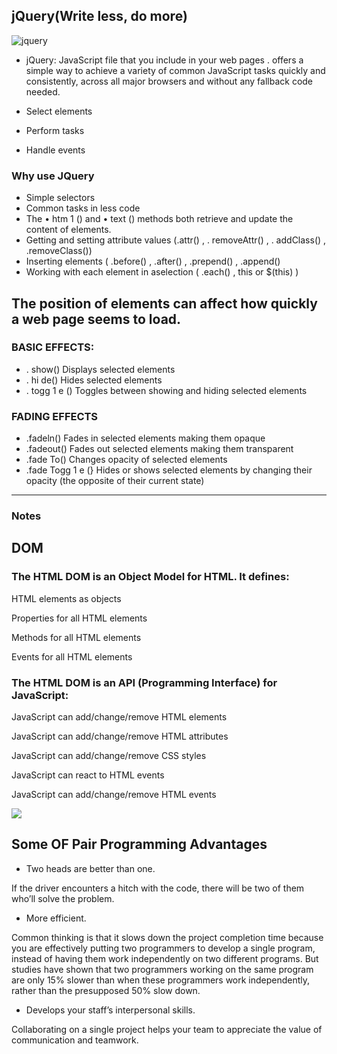 ## jQuery(Write less, do more)
![jquery](https://bitstorm.org/edwin/jquery-presentatie/pix/jquery_logo_color_onwhite.png)
* jQuery: JavaScript file that you include in your web pages . offers a simple way to achieve a variety of common JavaScript tasks quickly and consistently, across all major browsers and without any fallback code needed.

* Select elements
* Perform tasks
* Handle events

### Why use JQuery

* Simple selectors
* Common tasks in less code
* The • htm 1 () and • text () methods both retrieve and update the content of elements.
* Getting and setting attribute values (.attr() , . removeAttr() , . addClass() , .removeClass())
* Inserting elements ( .before() , .after() , .prepend() , .append()
* Working with each element in aselection ( .each() , this or $(this) )


## The position of elements can affect how quickly a web page seems to load.
### BASIC EFFECTS:
 * . show() Displays selected elements
* . hi de() Hides selected elements
* . togg 1 e () Toggles between showing and hiding selected elements
### FADING EFFECTS
* .fadeln() Fades in selected elements making them opaque
* .fadeout() Fades out selected elements making them transparent
* .fade To() Changes opacity of selected elements
* .fade Togg 1 e (} Hides or shows selected elements by changing their opacity (the opposite of their current state)
__________________
### Notes

## DOM
### The HTML DOM is an Object Model for HTML. It defines:

HTML elements as objects

Properties for all HTML elements

Methods for all HTML elements

Events for all HTML elements

### The HTML DOM is an API (Programming Interface) for JavaScript:

JavaScript can add/change/remove HTML elements

JavaScript can add/change/remove HTML attributes

JavaScript can add/change/remove CSS styles

JavaScript can react to HTML events

JavaScript can add/change/remove HTML events



![](https://www.optimizesmart.com/wp-content/uploads/2014/05/HTML-DOM-Tree.jpg)
## Some OF Pair Programming Advantages
* Two heads are better than one.

 If the driver encounters a hitch with the code, there will be two of them who’ll solve the problem.

 * More efficient. 
 
 Common thinking is that it slows down the project completion time because you are effectively putting two programmers to develop a single program, instead of having them work independently on two different programs. But studies have shown that two programmers working on the same program are only 15% slower than when these programmers work independently, rather than the presupposed 50% slow down.

 * Develops your staff’s interpersonal skills. 
 
 Collaborating on a single project helps your team to appreciate the value of communication and teamwork.